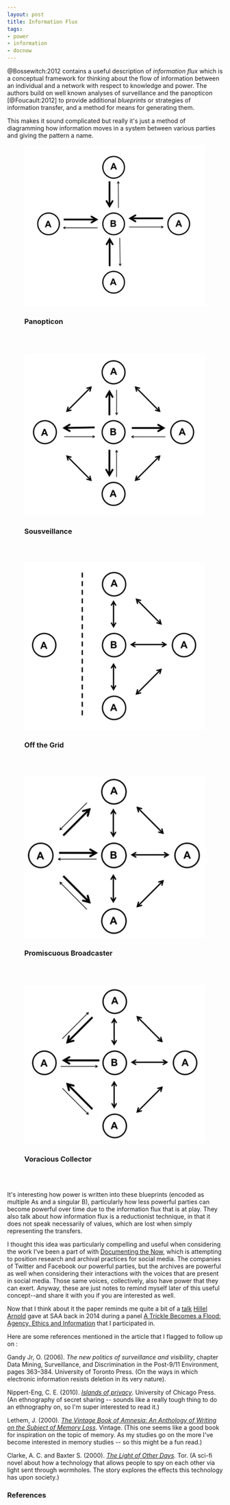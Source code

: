 ```yaml
---
layout: post
title: Information Flux
tags:
- power
- information
- docnow
---
```



@Bossewitch:2012 contains a useful description of *information flux* which is a
conceptual framework for thinking about the flow of information between an
individual and a network with respect to knowledge and power. The authors build
on well known analyses of surveillance and the  panopticon [@Foucault:2012] to
provide additional *blueprints* or strategies of information transfer, and a
method for means for generating them.

This makes it sound complicated but really it's just a method of diagramming how
information moves in a system between various parties and giving the pattern a
name. 

<figure>
  <img class="img-fluid" src="/images/flux1.png">
  <figcaption><h3>Panopticon</h3></figcaption>
</figure>

<br><br>

<figure>
  <img class="img-fluid" src="/images/flux2.png">
  <figcaption><h3>Sousveillance</h3></figcaption>
</figure>

<br><br>

<figure>
  <img class="img-fluid" src="/images/flux3.png">
  <figcaption><h3>Off the Grid</h3></figcaption>
</figure>

<br><br>

<figure>
  <img class="img-fluid" src="/images/flux4.png">
  <figcaption><h3>Promiscuous Broadcaster</h3></figcaption>
</figure>

<br><br>

<figure>
  <img class="img-fluid" src="/images/flux5.png">
  <figcaption><h3>Voracious Collector</h3></figcaption>
</figure>

<br><br>

It's interesting how power is written into these blueprints (encoded as multiple As and a singular B),
particularly how less powerful parties can become powerful over time due to the
information flux that is at play. They also talk about how information flux is a
reductionist technique, in that it does not speak necessarily of values, which
are lost when simply representing the transfers.

I thought this idea was particularly compelling and useful when considering
the work I've been a part of with [Documenting the Now], which is attempting to
position research and archival practices for social media. The companies of
Twitter and Facebook our powerful parties, but the archives are powerful as well
when considering their interactions with the voices that are present in social
media. Those same voices, collectively, also have power that they can exert.
Anyway, these are just notes to remind myself later of this useful concept--and
share it with you if you are interested as well.

Now that I think about it the paper reminds me quite a bit of a [talk] [Hillel
Arnold] gave at SAA back in 2014 during a panel [A Trickle Becomes a Flood:
Agency, Ethics and Information] that I participated in.

Here are some references mentioned in the article that I flagged to follow up on
:

Gandy Jr, O. (2006). *The new politics of surveillance and visibility*, chapter
Data Mining, Surveillance, and Discrimination in the Post-9/11 Environment,
pages 363–384. University of Toronto Press. (On the ways in which electronic
information resists deletion in its very nature).

Nippert-Eng, C. E. (2010). *[Islands of privacy]*. University of Chicago Press.
(An ethnography of secret sharing -- sounds like a really tough thing to do an
ethnography on, so I'm super interested to read it.)

Lethem, J. (2000). *[The Vintage Book of Amnesia: An Anthology of Writing on the
Subject of Memory Loss]*. Vintage. (This one seems like a good book for
inspiration on the topic of memory. As my studies go on the more I've become
interested in memory studies -- so this might be a fun read.)

Clarke, A. C. and Baxter S. (2000). *[The Light of Other Days].*  Tor. (A sci-fi
novel about how a technology that allows people to spy on each other via light
sent through wormholes. The story explores the effects this technology has upon
society.)

### References

[Documenting the Now]: http://www.docnow.io
[talk]: http://files.archivists.org/conference/dc2014/materials/201-arnoldB.pdf
[Hillel Arnold]: https://twitter.com/helrond
[A Trickle Becomes a Flood: Agency, Ethics and Information]: https://archives2014.sched.com/event/57ce8b8ded5c6f74d721b5902f259d14#.U-ShqoBdXfs
[Islands of Privacy]: http://www.press.uchicago.edu/ucp/books/book/chicago/I/bo8854921.html
[The Vintage Book of Amnesia: An Anthology of Writing on the Subject of Memory Loss]: https://www.goodreads.com/book/show/146858.The_Vintage_Book_of_Amnesia
[The Light of Other Days]: https://en.wikipedia.org/wiki/The_Light_of_Other_Days
